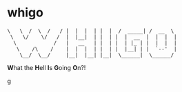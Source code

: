 # whigo


    \   \  /  \  /   / |  |  |  | |  |  /  _____| /  __  \
     \   \/    \/   /  |  |__|  | |  | |  |  __  |  |  |  |
      \            /   |   __   | |  | |  | |_ | |  |  |  |
       \    /\    /    |  |  |  | |  | |  |__| | |  `--'  |
        \__/  \__/     |__|  |__| |__|  \______|  \______/


**W**hat the **H**ell **I**s **G**oing **O**n?!

g
